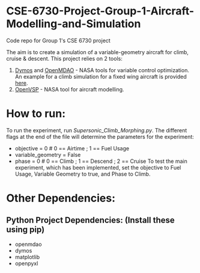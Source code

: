 # CSE-6730-Project-Group-1-Aircraft-Modelling-and-Simulation
Code repo for Group 1's CSE 6730 project

The aim is to create a simulation of a variable-geometry aircraft for climb, cruise & descent. This project relies on 2 tools:

1. [Dymos](https://openmdao.github.io/dymos/) and [OpenMDAO](https://openmdao.org/) - NASA tools for variable control optimization. An example for a climb simulation for a fixed wing aircraft is provided [here](https://openmdao.github.io/dymos/examples/min_time_climb/min_time_climb.html).
2. [OpenVSP](https://openvsp.org/) - NASA tool for aircraft modelling. 


# How to run:
To run the experiment, run *Supersonic_Climb_Morphing.py*. The different flags at the end of the file will determine the parameters for the experiment:
* objective = 0 # 0 == Airtime ; 1 == Fuel Usage
* variable_geometry = False
* phase = 0 # 0 == Climb ; 1 == Descend ; 2 == Cruise
To test the main experiment, which has been implemented, set the objective to Fuel Usage, Variable Geometry to true, and Phase to Climb.

# Other Dependencies:

## Python Project Dependencies: (Install these using pip)
* openmdao
* dymos
* matplotlib
* openpyxl
